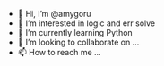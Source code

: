 - 👋 Hi, I’m @amygoru
- 👀 I’m interested in logic and err solve
- 🌱 I’m currently learning Python  
- 💞️ I’m looking to collaborate on ...
- 📫 How to reach me ...

<!---
amygoru/amygoru is a ✨ special ✨ repository because its `README.md` (this file) appears on your GitHub profile.
You can click the Preview link to take a look at your changes.
--->
